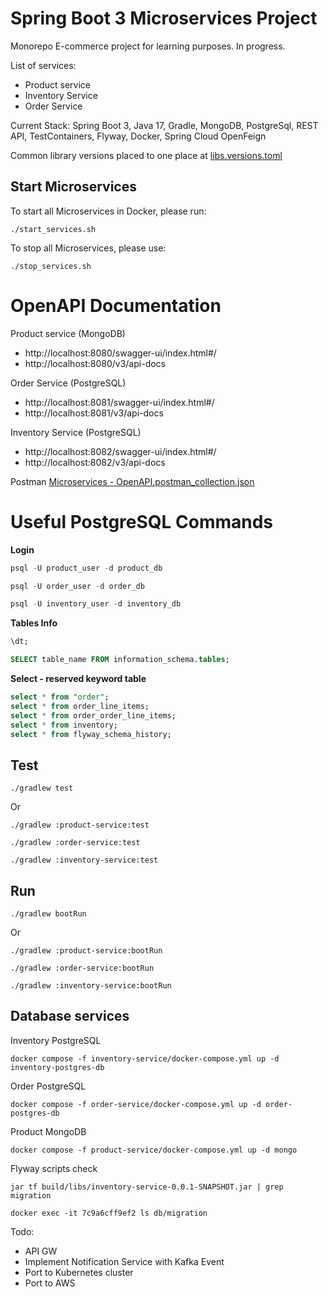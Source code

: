 # Spring Boot 3 Microservices Project

Monorepo E-commerce project for learning purposes. In progress.

List of services:
 - Product service
 - Inventory Service
 - Order Service

Current Stack:
Spring Boot 3, Java 17, Gradle, MongoDB, PostgreSql, REST API, TestContainers, Flyway, Docker, Spring Cloud OpenFeign

Common library versions placed to one place at [libs.versions.toml](gradle%2Flibs.versions.toml)

## Start Microservices

To start all Microservices in Docker, please run:
```shell
./start_services.sh
```

To stop all Microservices, please use:
```shell
./stop_services.sh
```

# OpenAPI Documentation

Product service (MongoDB)
- http://localhost:8080/swagger-ui/index.html#/
- http://localhost:8080/v3/api-docs

Order Service (PostgreSQL)
- http://localhost:8081/swagger-ui/index.html#/
- http://localhost:8081/v3/api-docs

Inventory Service (PostgreSQL)
- http://localhost:8082/swagger-ui/index.html#/
- http://localhost:8082/v3/api-docs

Postman
[Microservices - OpenAPI.postman_collection.json](Microservices%20-%20OpenAPI.postman_collection.json)

# Useful PostgreSQL Commands
**Login**
```sql
psql -U product_user -d product_db
```
```sql
psql -U order_user -d order_db
```
```sql
psql -U inventory_user -d inventory_db
```

**Tables Info**
```sql
\dt;
```
```sql
SELECT table_name FROM information_schema.tables;
```

**Select - reserved keyword table**
```sql
select * from "order";
select * from order_line_items;
select * from order_order_line_items;
select * from inventory;
select * from flyway_schema_history;
```


## Test
```shell
./gradlew test
```
Or
```shell
./gradlew :product-service:test
```

```shell
./gradlew :order-service:test
```

```shell
./gradlew :inventory-service:test
```

## Run
```shell
./gradlew bootRun
```
Or
```shell
./gradlew :product-service:bootRun
```

```shell
./gradlew :order-service:bootRun
```

```shell
./gradlew :inventory-service:bootRun
```

## Database services

Inventory PostgreSQL
```shell
docker compose -f inventory-service/docker-compose.yml up -d inventory-postgres-db
```

Order PostgreSQL
```shell
docker compose -f order-service/docker-compose.yml up -d order-postgres-db
```

Product MongoDB
```shell
docker compose -f product-service/docker-compose.yml up -d mongo
```

Flyway scripts check
```
jar tf build/libs/inventory-service-0.0.1-SNAPSHOT.jar | grep migration
```
```
docker exec -it 7c9a6cff9ef2 ls db/migration
```

Todo:
- API GW
- Implement Notification Service with Kafka Event
- Port to Kubernetes cluster
- Port to AWS